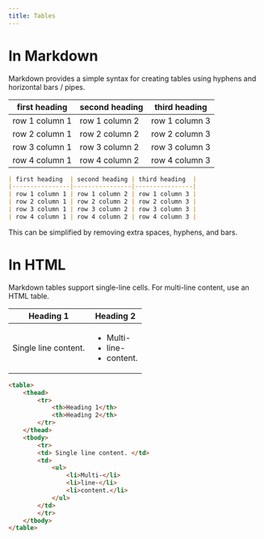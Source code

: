 ```yaml
---
title: Tables
---
```


# In Markdown

Markdown provides a simple syntax for creating tables using hyphens and horizontal bars / pipes.

| first heading  | second heading | third heading  |
|----------------|----------------|----------------|
| row 1 column 1 | row 1 column 2 | row 1 column 3 |
| row 2 column 1 | row 2 column 2 | row 2 column 3 |
| row 3 column 1 | row 3 column 2 | row 3 column 3 |
| row 4 column 1 | row 4 column 2 | row 4 column 3 |

```md
| first heading  | second heading | third heading  |
|----------------|----------------|----------------|
| row 1 column 1 | row 1 column 2 | row 1 column 3 |
| row 2 column 1 | row 2 column 2 | row 2 column 3 |
| row 3 column 1 | row 3 column 2 | row 3 column 3 |
| row 4 column 1 | row 4 column 2 | row 4 column 3 |
```

This can be simplified by removing extra spaces, hyphens, and bars.

# In HTML

Markdown tables support single-line cells. For multi-line content, use an HTML table.

<table>
    <thead>
        <tr>
            <th>Heading 1</th>
            <th>Heading 2</th>
        </tr>
    </thead>
    <tbody>
        <tr>
        <td> Single line content. </td>
        <td>
            <ul>
                <li>Multi-</li>
                <li>line-</li>
                <li>content.</li>
            </ul>
        </td>
        </tr>
    </tbody>
</table>

```html
<table>
    <thead>
        <tr>
            <th>Heading 1</th>
            <th>Heading 2</th>
        </tr>
    </thead>
    <tbody>
        <tr>
        <td> Single line content. </td>
        <td>
            <ul>
                <li>Multi-</li>
                <li>line-</li>
                <li>content.</li>
            </ul>
        </td>
        </tr>
    </tbody>
</table>
```
